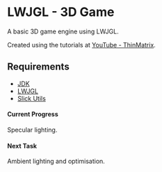 # LWJGL - 3D Game
A basic 3D game engine using LWJGL.

Created using the tutorials at [YouTube - ThinMatrix](youtube.com/thinmatrix).

## Requirements
* [JDK](https://www.oracle.com/technetwork/java/javase/downloads/index.html)
* [LWJGL](https://www.lwjgl.org/download)
* [Slick Utils](http://slick.ninjacave.com/slick-util/)

#### Current Progress
Specular lighting.

#### Next Task
Ambient lighting and optimisation.
